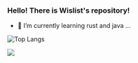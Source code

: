 ### Hello!  There is Wislist's repository!
- 🌱 I’m currently learning rust and java ...

  
![Top Langs](https://github-readme-stats.vercel.app/api/top-langs/?username=Wislist&layout=compact)

<img align="center" src="https://skillicons.dev/icons?i=c,java,idea,html,js,git,maven,linux,docker,md,mysql,nginx,redis,rust,vue&theme=light" />
</p>
 
